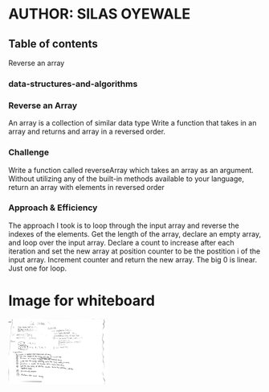 # AUTHOR: SILAS OYEWALE
## Table of contents
Reverse an array

### data-structures-and-algorithms

### Reverse an Array
<!-- Short summary or background information -->
An array is a collection of similar data type 
Write a function that takes in an array and returns and array in a reversed order.

### Challenge
<!-- Description of the challenge -->
Write a function called reverseArray which takes an array as an argument. Without 
utilizing any of the built-in methods available to your language, return an array with elements in reversed order

### Approach & Efficiency
<!-- What approach did you take? Why? What is the Big O space/time for this approach? -->
The approach I took is to loop through the input array and reverse the indexes of the elements. 
Get the length of the array, declare an empty array, and loop over the input array. Declare a count to increase after each iteration and set the new array at position counter to be the postition i of the input array. Increment counter and return the new array. 
The big 0 is linear. Just one for loop.

# Image for whiteboard
<img src="./challenges/assets/array-reverse.JPG"
     alt="White Board Picture"
     style="width: 200px;" />



